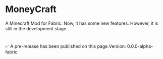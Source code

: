 # MoneyCraft
 A Minecraft Mod for Fabric. Now, it has some new features.
 However, it is still in the development stage. 
#
 ✅ A pre-release has been published on this page.Version: 0.0.0-alpha-fabric
